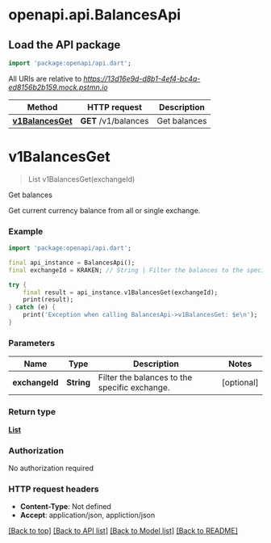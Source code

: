 # openapi.api.BalancesApi

## Load the API package
```dart
import 'package:openapi/api.dart';
```

All URIs are relative to *https://13d16e9d-d8b1-4ef4-bc4a-ed8156b2b159.mock.pstmn.io*

Method | HTTP request | Description
------------- | ------------- | -------------
[**v1BalancesGet**](BalancesApi.md#v1balancesget) | **GET** /v1/balances | Get balances


# **v1BalancesGet**
> List<Balance> v1BalancesGet(exchangeId)

Get balances

Get current currency balance from all or single exchange.

### Example 
```dart
import 'package:openapi/api.dart';

final api_instance = BalancesApi();
final exchangeId = KRAKEN; // String | Filter the balances to the specific exchange.

try { 
    final result = api_instance.v1BalancesGet(exchangeId);
    print(result);
} catch (e) {
    print('Exception when calling BalancesApi->v1BalancesGet: $e\n');
}
```

### Parameters

Name | Type | Description  | Notes
------------- | ------------- | ------------- | -------------
 **exchangeId** | **String**| Filter the balances to the specific exchange. | [optional] 

### Return type

[**List<Balance>**](Balance.md)

### Authorization

No authorization required

### HTTP request headers

 - **Content-Type**: Not defined
 - **Accept**: application/json, appliction/json

[[Back to top]](#) [[Back to API list]](../README.md#documentation-for-api-endpoints) [[Back to Model list]](../README.md#documentation-for-models) [[Back to README]](../README.md)

